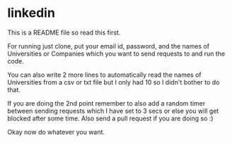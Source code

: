 # linkedin

This is a README file so read this first.

For running just clone, put your email id, password, and the names of Universities or Companies which you want to send requests to and run the code.

You can also write 2 more lines to automatically read the names of Universities from a csv or txt file but I only had 10 so I didn't bother to do that.  

If you are doing the 2nd point remember to also add a random timer between sending requests which I have set to 3 secs or else you will get blocked after some time. Also send a pull request if you are doing so :)  

Okay now do whatever you want.
